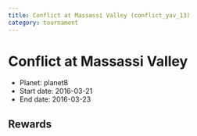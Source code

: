 ```yaml
---
title: Conflict at Massassi Valley (conflict_yav_13)
category: tournament
---
```

# Conflict at Massassi Valley

  * Planet: planet8
  * Start date: 2016-03-21
  * End date: 2016-03-23

## Rewards

